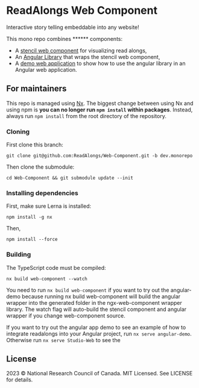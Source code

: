 ReadAlongs Web Component
=======================

Interactive story telling embeddable into any website!

<!-- TODO: put an animated GIF here, showing it off! -->

This mono repo combines ****** components:

 - A [stencil web component](packages/web-component/) for visualizing read alongs,
 - An [Angular Library](packages/ngx-web-component/) that wraps the stencil web component,
 - A [demo web application](packages/angular-demo/) to show how to use the angular library in an Angular web application.

For maintainers
---------------

This repo is managed using [Nx]. The biggest change between using Nx and
using npm is **you can no longer run `npm install` within packages**.
Instead, always run `npm install` from the root directory of the
repository.

[Nx]: https://nx.dev/

### Cloning

First clone this branch:

    git clone git@github.com:ReadAlongs/Web-Component.git -b dev.monorepo

Then clone the submodule:

    cd Web-Component && git submodule update --init 

### Installing dependencies

First, make sure Lerna is installed:

    npm install -g nx

Then,

    npm install --force

### Building

The TypeScript code must be compiled:

    nx build web-component --watch

You need to run `nx build web-component` if you want to try out the angular-demo because running nx build web-component will build the angular wrapper into the generated folder in the ngx-web-component wrapper library. The watch flag will auto-build the stencil component and angular wrapper if you change web-component source.

If you want to try out the angular app demo to see an example of how to integrate readalongs into your Angular project, run `nx serve angular-demo`. Otherwise run `nx serve Studio-Web` to see the 


License
-------

2023 © National Research Council of Canada. MIT Licensed. See LICENSE for details.
